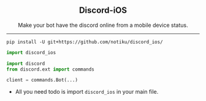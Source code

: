 <br/>
<div align="center">
  
  <h2 align="center">Discord-iOS</h3>

  <p align="center">
    Make your bot have the discord online from a mobile device status.
  </p>
</div>

---------------------------------------

```
pip install -U git+https://github.com/notiku/discord_ios/
```

```py
import discord_ios

import discord
from discord.ext import commands

client = commands.Bot(...)
```
- All you need todo is import `discord_ios` in your main file.
